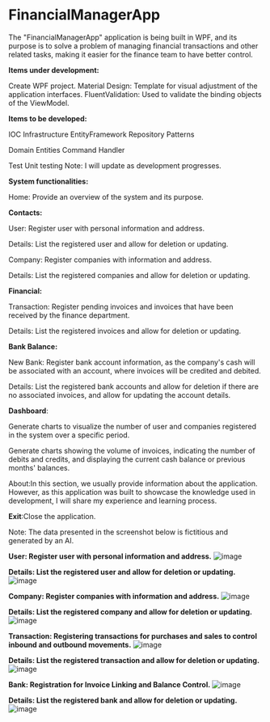 # FinancialManagerApp

The "FinancialManagerApp" application is being built in WPF, and its purpose is to solve a problem of managing financial transactions and other related tasks, making it easier for the finance team to have better control.

**Items under development:**

Create WPF project.
Material Design: Template for visual adjustment of the application interfaces.
FluentValidation: Used to validate the binding objects of the ViewModel.

**Items to be developed:**

IOC
Infrastructure
EntityFramework
Repository Patterns

Domain
Entities
Command Handler

Test
Unit testing
Note: I will update as development progresses.

**System functionalities:**

Home: Provide an overview of the system and its purpose.

**Contacts:**

User: Register user with personal information and address.

Details: List the registered user and allow for deletion or updating.

Company: Register companies with information and address.

Details: List the registered companies and allow for deletion or updating.

**Financial:**

Transaction: Register pending invoices and invoices that have been received by the finance department.

Details: List the registered invoices and allow for deletion or updating.

**Bank Balance:**

New Bank: Register bank account information, as the company's cash will be associated with an account, where invoices will be credited and debited.

Details: List the registered bank accounts and allow for deletion if there are no associated invoices, and allow for updating the account details.

**Dashboard**:

Generate charts to visualize the number of user and companies registered in the system over a specific period.

Generate charts showing the volume of invoices, indicating the number of debits and credits, and displaying the current cash balance or previous months' balances.

About:In this section, we usually provide information about the application. However, as this application was built to showcase the knowledge used in development, I will share my experience and learning process.

**Exit**:Close the application.

Note: The data presented in the screenshot below is fictitious and generated by an AI.

**User: Register user with personal information and address.**
![image](https://github.com/hudsonsteel/FinancialManagerApp/assets/31639604/41cdd648-cbed-4736-b34c-1b685d793a44)

**Details: List the registered user and allow for deletion or updating.**
![image](https://github.com/hudsonsteel/FinancialManagerApp/assets/31639604/19c6ff8c-aac8-4d5f-9194-891ec2540d21)

**Company: Register companies with information and address.**
![image](https://github.com/hudsonsteel/FinancialManagerApp/assets/31639604/c11b23af-2218-4cde-915d-3e92ce44da4a)

**Details: List the registered company and allow for deletion or updating.**
![image](https://github.com/hudsonsteel/FinancialManagerApp/assets/31639604/96f4fbff-10f6-4c54-b6ac-d140421de4c9)

**Transaction: Registering transactions for purchases and sales to control inbound and outbound movements.**
![image](https://github.com/hudsonsteel/FinancialManagerApp/assets/31639604/000e039e-7d50-4e15-babf-ff2277a533ea)

**Details: List the registered transaction and allow for deletion or updating.**
![image](https://github.com/hudsonsteel/FinancialManagerApp/assets/31639604/368b5f84-12fa-45fc-839a-7d31d63b950b)

**Bank: Registration for Invoice Linking and Balance Control.**
![image](https://github.com/hudsonsteel/FinancialManagerApp/assets/31639604/9c59c7e2-98eb-41e7-b814-78d1434aba47)

**Details: List the registered bank and allow for deletion or updating.**
![image](https://github.com/hudsonsteel/FinancialManagerApp/assets/31639604/41cb4ab5-fc64-4f00-a923-4d78480e0b5f)

